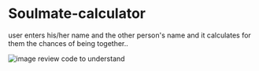 # Soulmate-calculator
user enters his/her name and the other person's name and it calculates for them the chances of being together..

![image](https://user-images.githubusercontent.com/88248852/222170010-13536c2f-f6d4-48a5-8227-fb409b055c7b.png)
review code to understand
